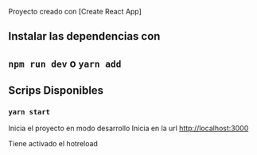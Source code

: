 Proyecto creado con [Create React App]

## Instalar las dependencias con
## `npm run dev` o `yarn add`
## Scrips Disponibles

### `yarn start`

Inicia el proyecto en modo desarrollo
Inicia en la url [http://localhost:3000](http://localhost:3000) 

Tiene activado el hotreload
